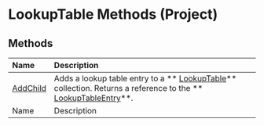 
# LookupTable Methods (Project)

## Methods



|**Name**|**Description**|
|:-----|:-----|
| [AddChild](6e7d3a9c-8a71-26f8-628a-2efff5897951.md)|Adds a lookup table entry to a  ** [LookupTable](d1740b7a-ae86-19de-16ff-b4ffb8454bf1.md)** collection. Returns a reference to the ** [LookupTableEntry](5be081fa-6f4e-9571-e1e2-c4652871b756.md)**.|
|Name|Description|
